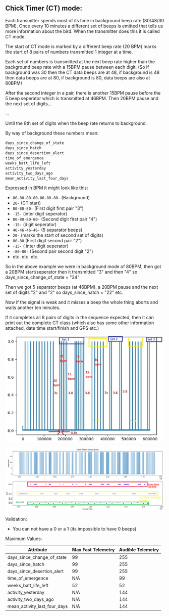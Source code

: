 ## Chick Timer (CT) mode:

Each transmitter spends most of its time in background beep rate (80/48/30 BPM).
Once every 10 minutes a different set of beeps is emitted that tells us more information 
about the bird. When the transmitter does this it is called CT mode.

The start of CT mode is marked by a different beep rate (20 BPM) marks the start 
of 8 pairs of numbers transmitted 1 integer at a time.

Each set of numbers is transmitted at the next beep rate higher than 
the background beep rate with a 15BPM pause between each digit. (So if background was 
30 then the CT data beeps are at 48, if background is 48 then data beeps are at 80, 
if background is 80, data beeps are also at 80BPM)

After the second integer in a pair, there is another 15BPM pause before the 5 beep seperator which is transmitted at 46BPM.
Then  20BPM pause and the next set of digits...

...

Until the 8th set of digits when the beep rate returns to background.

By way of background these numbers mean:

    days_since_change_of_state
    days_since_hatch
    days_since_desertion_alert
    time_of_emergence
    weeks_batt_life_left
    activity_yesterday
    activity_two_days_ago
    mean_activity_last_four_days

Expressed in BPM it might look like this:

- `80-80-80-80-80-80-80-` (Background)
- `20-` (CT start)
- `80-80-80-` (First digit first pair "3")
- `-15-` (inter digit seperator)
- `80-80-80-80-` (Second digit first pair "4")
- `-15-` (digit seperator)
- `46-46-46-46-` (5 separator beeps)
- `20-` (marks the start of second set of digits)
- `80-80` (First digit second pair "2")
- `-15-` ( inter digit seperator)
- `-80-80-` (Second pair second digit "2")
- etc. etc. etc.

So in the above example we were in background mode of 80BPM, then got a 20BPM 
start/seperator then it transmitted "3" and then "4" so days_since_change_of_state = "34"

Then we got 5 separator beeps (at 46BPM), a 20BPM pause and the next 
set of digits "2" and "2" so days_since_hatch = "22" etc.

Now if the signal is weak and it misses a beep the whole thing aborts and waits
another ten minutes.

If it completes all 8 pairs of digits in the sequence expected, then it can 
print out the complete CT class (which also has some other information attached, 
date time start/finish and GPS etc.)

![CT signal and gaps](ct_signal_gaps_picture.jpg)


![CT image](ct_image.png)


Validation:

 - You can not have a 0 or a 1 (its impossible to have 0 beeps)
 
 Maximum Values:

| Attribute | Max Fast Telemetry | Audible Telemetry |
|-----------|--------------------|-------------------|
|days_since_change_of_state  | 99 | 255 |
|days_since_hatch | 99 |255 | 
|days_since_desertion_alert | 99 | 255 | 
|time_of_emergence | N/A | 99 | 255 |
|weeks_batt_life_left | 52 | 52 |
|activity_yesterday | N/A | 144 |
|activity_two_days_ago | N/A |144 |
|mean_activity_last_four_days | N/A | 144 |
